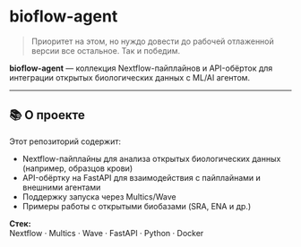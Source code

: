 # bioflow-agent

> Приоритет на этом, но нуждо довести до рабочей отлаженной версии все остальное. Так и победим.

**bioflow-agent** — коллекция Nextflow-пайплайнов и API-обёрток для интеграции открытых биологических данных с ML/AI агентом.

---

## 📚 О проекте

Этот репозиторий содержит:

- Nextflow-пайплайны для анализа открытых биологических данных (например, образцов крови)
- API-обёртку на FastAPI для взаимодействия с пайплайнами и внешними агентами
- Поддержку запуска через Multics/Wave
- Примеры работы с открытыми биобазами (SRA, ENA и др.)

**Стек:**  
Nextflow · Multics · Wave · FastAPI · Python · Docker
